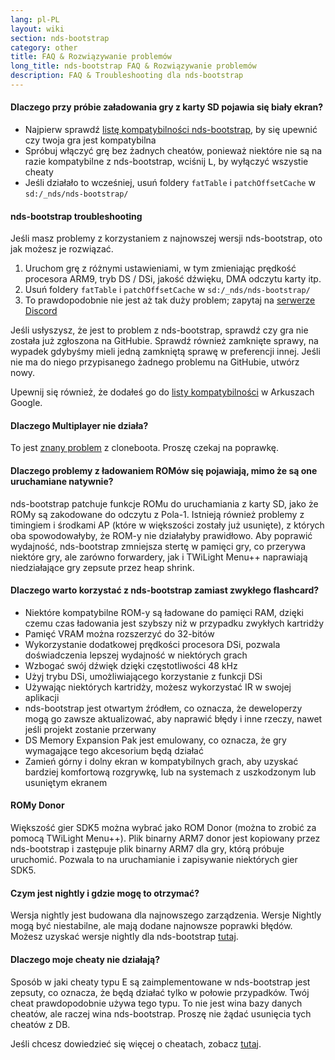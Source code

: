 ```yaml
---
lang: pl-PL
layout: wiki
section: nds-bootstrap
category: other
title: FAQ & Rozwiązywanie problemów
long_title: nds-bootstrap FAQ & Rozwiązywanie problemów
description: FAQ & Troubleshooting dla nds-bootstrap
---
```


#### Dlaczego przy próbie załadowania gry z karty SD pojawia się biały ekran?
- Najpierw sprawdź [listę kompatybilności nds-bootstrap](https://docs.google.com/spreadsheets/d/1LRTkXOUXraTMjg1eedz_f7b5jiuyMv2x6e_jY_nyHSc/htmlview#gid=0), by się upewnić czy twoja gra jest kompatybilna
- Spróbuj włączyć grę bez żadnych cheatów, ponieważ niektóre nie są na razie kompatybilne z nds-bootstrap, wciśnij <kbd class="l">L</kbd>, by wyłączyć wszystie cheaty
- Jeśli działało to wcześniej, usuń foldery `fatTable` i `patchOffsetCache` w `sd:/_nds/nds-bootstrap/`

#### nds-bootstrap troubleshooting
Jeśli masz problemy z korzystaniem z najnowszej wersji nds-bootstrap, oto jak możesz je rozwiązać.

1. Uruchom grę z różnymi ustawieniami, w tym zmieniając prędkość procesora ARM9, tryb DS / DSi, jakość dźwięku, DMA odczytu karty itp.
2. Usuń foldery `fatTable` i `patchOffsetCache` w `sd:/_nds/nds-bootstrap/`
3. To prawdopodobnie nie jest aż tak duży problem; zapytaj na [serwerze Discord](https://discord.gg/yD3spjv)

Jeśli usłyszysz, że jest to problem z nds-bootstrap, sprawdź czy gra nie została już zgłoszona na GitHubie. Sprawdź również zamknięte sprawy, na wypadek gdybyśmy mieli jedną zamkniętą sprawę w preferencji innej. Jeśli nie ma do niego przypisanego żadnego problemu na GitHubie, utwórz nowy.

Upewnij się również, że dodałeś go do [listy kompatybilności](https://wiki.ds-homebrew.com/nds-bootstrap/testing) w Arkuszach Google.

#### Dlaczego Multiplayer nie działa?
To jest [znany problem](https://github.com/DS-Homebrew/nds-bootstrap/issues/553) z cloneboota. Proszę czekaj na poprawkę.

#### Dlaczego problemy z ładowaniem ROMów się pojawiają, mimo że są one uruchamiane natywnie?
nds-bootstrap patchuje funkcje ROMu do uruchamiania z karty SD, jako że ROMy są zakodowane do odczytu z Pola-1. Istnieją również problemy z timingiem i środkami AP (które w większości zostały już usunięte), z których oba spowodowałyby, że ROM-y nie działałyby prawidłowo. Aby poprawić wydajność, nds-bootstrap zmniejsza stertę w pamięci gry, co przerywa niektóre gry, ale zarówno forwardery, jak i TWiLight Menu++ naprawiają niedziałające gry zepsute przez heap shrink.

#### Dlaczego warto korzystać z nds-bootstrap zamiast zwykłego flashcard?
- Niektóre kompatybilne ROM-y są ładowane do pamięci RAM, dzięki czemu czas ładowania jest szybszy niż w przypadku zwykłych kartridży
- Pamięć VRAM można rozszerzyć do 32-bitów
- Wykorzystanie dodatkowej prędkości procesora DSi, pozwala doświadczenia lepszej wydajność w niektórych grach
- Wzbogać swój dźwięk dzięki częstotliwości 48 kHz
- Użyj trybu DSi, umożliwiającego korzystanie z funkcji DSi
- Używając niektórych kartridży, możesz wykorzystać IR w swojej aplikacji
- nds-bootstrap jest otwartym źródłem, co oznacza, że deweloperzy mogą go zawsze aktualizować, aby naprawić błędy i inne rzeczy, nawet jeśli projekt zostanie przerwany
- DS Memory Expansion Pak jest emulowany, co oznacza, że gry wymagające tego akcesorium będą działać
- Zamień górny i dolny ekran w kompatybilnych grach, aby uzyskać bardziej komfortową rozgrywkę, lub na systemach z uszkodzonym lub usuniętym ekranem

#### ROMy Donor
Większość gier SDK5 można wybrać jako ROM Donor (można to zrobić za pomocą TWiLight Menu++). Plik binarny ARM7 donor jest kopiowany przez nds-bootstrap i zastępuje plik binarny ARM7 dla gry, którą próbuje uruchomić. Pozwala to na uruchamianie i zapisywanie niektórych gier SDK5.

#### Czym jest nightly i gdzie mogę to otrzymać?
Wersja nightly jest budowana dla najnowszego zarządzenia. Wersje Nightly mogą być niestabilne, ale mają dodane najnowsze poprawki błędów. Możesz uzyskać wersje nightly dla nds-bootstrap [tutaj](https://github.com/TWLBot/Builds/raw/master/nds-bootstrap.7z).

#### Dlaczego moje cheaty nie działają?
Sposób w jaki cheaty typu E są zaimplementowane w nds-bootstrap jest zepsuty, co oznacza, że będą działać tylko w połowie przypadków. Twój cheat prawdopodobnie używa tego typu. To nie jest wina bazy danych cheatów, ale raczej wina nds-bootstrap. Proszę nie żądać usunięcia tych cheatów z DB.

Jeśli chcesz dowiedzieć się więcej o cheatach, zobacz [tutaj](https://wiki.ds-homebrew.com/ds-index/retail-roms#action-replay-cheats).

